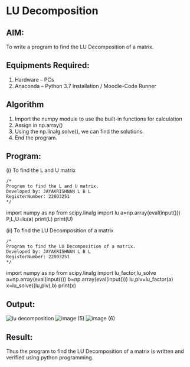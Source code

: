 # LU Decomposition 

## AIM:
To write a program to find the LU Decomposition of a matrix.

## Equipments Required:
1. Hardware – PCs
2. Anaconda – Python 3.7 Installation / Moodle-Code Runner

## Algorithm
1. Import the numpy module to use the built-in functions for calculation
2. Assign in np.array()
3. Using the np.linalg.solve(), we can find the solutions.
4. End the program.


## Program:
(i) To find the L and U matrix
```
/*
Program to find the L and U matrix.
Developed by: JAYAKRISHNAN L B L
RegisterNumber: 22003251
*/
```
   import numpy as np
   from scipy.linalg import lu 
   a=np.array(eval(input()))
   P,L,U=lu(a)
   print(L)
   print(U)

(ii) To find the LU Decomposition of a matrix
```
/*
Program to find the LU Decomposition of a matrix.
Developed by: JAYAKRISHNAN L B L
RegisterNumber: 22003251
*/
```
  import numpy as np
  from scipy.linalg import lu_factor,lu_solve
  a=np.array(eval(input()))
  b=np.array(eval(input()))
  lu,piv=lu_factor(a)
  x=lu_solve((lu,piv),b)
  print(x)



## Output:
![lu decomposition]()
![image (5)](https://user-images.githubusercontent.com/120232371/212461889-11c3b1cf-cc97-4ff8-b681-32c30c29ed0e.png)
![image (6)](https://user-images.githubusercontent.com/120232371/212461901-6f63989c-9ca5-46c4-b6b5-ea60fb6bf8d8.png)


## Result:
Thus the program to find the LU Decomposition of a matrix is written and verified using python programming.

